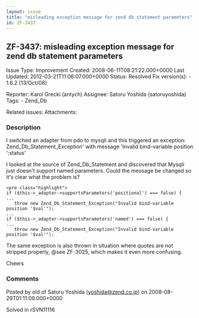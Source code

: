 ```yaml
---
layout: issue
title: "misleading exception message for zend db statement parameters"
id: ZF-3437
---
```


ZF-3437: misleading exception message for zend db statement parameters 
-----------------------------------------------------------------------

 Issue Type: Improvement Created: 2008-06-11T08:21:22.000+0000 Last Updated: 2012-03-21T11:06:07.000+0000 Status: Resolved Fix version(s): - 1.6.2 (13/Oct/08)
 
 Reporter:  Karol Grecki (antych)  Assignee:  Satoru Yoshida (satoruyoshida)  Tags: - Zend\_Db
 
 Related issues: 
 Attachments: 
### Description

I switched an adapter from pdo to mysqli and this triggered an exception: Zend\_Db\_Statement\_Exception' with message 'Invalid bind-variable position ':status'

I looked at the source of Zend\_Db\_Statement and discovered that Mysqli just doesn't support named parameters. Could the message be changed so it's clear what the problem is?

 
    <pre class="highlight">
    if ($this->_adapter->supportsParameters('positional') === false) {
    ...
       throw new Zend_Db_Statement_Exception("Invalid bind-variable position '$val'");
    ...
    if ($this->_adapter->supportsParameters('named') === false) {
    ...
       throw new Zend_Db_Statement_Exception("Invalid bind-variable position '$val'");


The same exception is also thrown in situation where quotes are not stripped properly, @see ZF-3025, which makes it even more confusing.

Cheers

 

 

### Comments

Posted by old of Satoru Yoshida (yoshida@zend.co.jp) on 2008-08-29T01:11:09.000+0000

Solved in rSVN11116

 

 